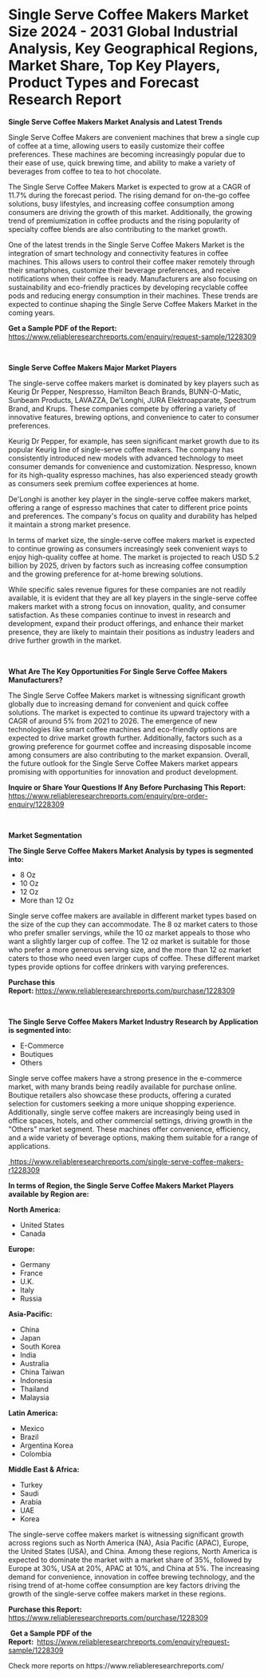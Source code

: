 <p><h1>Single Serve Coffee Makers Market Size 2024 - 2031 Global Industrial Analysis, Key Geographical Regions, Market Share, Top Key Players, Product Types and Forecast Research Report</h1></p><p><strong>Single Serve Coffee Makers Market Analysis and Latest Trends</strong></p>
<p><p>Single Serve Coffee Makers are convenient machines that brew a single cup of coffee at a time, allowing users to easily customize their coffee preferences. These machines are becoming increasingly popular due to their ease of use, quick brewing time, and ability to make a variety of beverages from coffee to tea to hot chocolate.</p><p>The Single Serve Coffee Makers Market is expected to grow at a CAGR of 11.7% during the forecast period. The rising demand for on-the-go coffee solutions, busy lifestyles, and increasing coffee consumption among consumers are driving the growth of this market. Additionally, the growing trend of premiumization in coffee products and the rising popularity of specialty coffee blends are also contributing to the market growth.</p><p>One of the latest trends in the Single Serve Coffee Makers Market is the integration of smart technology and connectivity features in coffee machines. This allows users to control their coffee maker remotely through their smartphones, customize their beverage preferences, and receive notifications when their coffee is ready. Manufacturers are also focusing on sustainability and eco-friendly practices by developing recyclable coffee pods and reducing energy consumption in their machines. These trends are expected to continue shaping the Single Serve Coffee Makers Market in the coming years.</p></p>
<p><strong>Get a Sample PDF of the Report:&nbsp;</strong> <a href="https://www.reliableresearchreports.com/enquiry/request-sample/1228309">https://www.reliableresearchreports.com/enquiry/request-sample/1228309</a></p>
<p>&nbsp;</p>
<p><strong>Single Serve Coffee Makers Major Market Players</strong></p>
<p><p>The single-serve coffee makers market is dominated by key players such as Keurig Dr Pepper, Nespresso, Hamilton Beach Brands, BUNN-O-Matic, Sunbeam Products, LAVAZZA, De'Longhi, JURA Elektroapparate, Spectrum Brand, and Krups. These companies compete by offering a variety of innovative features, brewing options, and convenience to cater to consumer preferences.</p><p>Keurig Dr Pepper, for example, has seen significant market growth due to its popular Keurig line of single-serve coffee makers. The company has consistently introduced new models with advanced technology to meet consumer demands for convenience and customization. Nespresso, known for its high-quality espresso machines, has also experienced steady growth as consumers seek premium coffee experiences at home.</p><p>De'Longhi is another key player in the single-serve coffee makers market, offering a range of espresso machines that cater to different price points and preferences. The company's focus on quality and durability has helped it maintain a strong market presence.</p><p>In terms of market size, the single-serve coffee makers market is expected to continue growing as consumers increasingly seek convenient ways to enjoy high-quality coffee at home. The market is projected to reach USD 5.2 billion by 2025, driven by factors such as increasing coffee consumption and the growing preference for at-home brewing solutions.</p><p>While specific sales revenue figures for these companies are not readily available, it is evident that they are all key players in the single-serve coffee makers market with a strong focus on innovation, quality, and consumer satisfaction. As these companies continue to invest in research and development, expand their product offerings, and enhance their market presence, they are likely to maintain their positions as industry leaders and drive further growth in the market.</p></p>
<p>&nbsp;</p>
<p><strong>What Are The Key Opportunities For Single Serve Coffee Makers Manufacturers?</strong></p>
<p><p>The Single Serve Coffee Makers market is witnessing significant growth globally due to increasing demand for convenient and quick coffee solutions. The market is expected to continue its upward trajectory with a CAGR of around 5% from 2021 to 2026. The emergence of new technologies like smart coffee machines and eco-friendly options are expected to drive market growth further. Additionally, factors such as a growing preference for gourmet coffee and increasing disposable income among consumers are also contributing to the market expansion. Overall, the future outlook for the Single Serve Coffee Makers market appears promising with opportunities for innovation and product development.</p></p>
<p><strong>Inquire or Share Your Questions If Any Before Purchasing This Report:</strong> <a href="https://www.reliableresearchreports.com/enquiry/pre-order-enquiry/1228309">https://www.reliableresearchreports.com/enquiry/pre-order-enquiry/1228309</a></p>
<p>&nbsp;</p>
<p><strong>Market Segmentation</strong></p>
<p><strong>The Single Serve Coffee Makers Market Analysis by types is segmented into:</strong></p>
<p><ul><li>8 Oz</li><li>10 Oz</li><li>12 Oz</li><li>More than 12 Oz</li></ul></p>
<p><p>Single serve coffee makers are available in different market types based on the size of the cup they can accommodate. The 8 oz market caters to those who prefer smaller servings, while the 10 oz market appeals to those who want a slightly larger cup of coffee. The 12 oz market is suitable for those who prefer a more generous serving size, and the more than 12 oz market caters to those who need even larger cups of coffee. These different market types provide options for coffee drinkers with varying preferences.</p></p>
<p><strong>Purchase this Report:&nbsp;</strong><a href="https://www.reliableresearchreports.com/purchase/1228309">https://www.reliableresearchreports.com/purchase/1228309</a></p>
<p>&nbsp;</p>
<p><strong>The Single Serve Coffee Makers Market Industry Research by Application is segmented into:</strong></p>
<p><ul><li>E-Commerce</li><li>Boutiques</li><li>Others</li></ul></p>
<p><p>Single serve coffee makers have a strong presence in the e-commerce market, with many brands being readily available for purchase online. Boutique retailers also showcase these products, offering a curated selection for customers seeking a more unique shopping experience. Additionally, single serve coffee makers are increasingly being used in office spaces, hotels, and other commercial settings, driving growth in the "Others" market segment. These machines offer convenience, efficiency, and a wide variety of beverage options, making them suitable for a range of applications.</p></p>
<p><a href="https://www.reliableresearchreports.com/single-serve-coffee-makers-r1228309">&nbsp;https://www.reliableresearchreports.com/single-serve-coffee-makers-r1228309</a></p>
<p><strong>In terms of Region, the Single Serve Coffee Makers Market Players available by Region are:</strong></p>
<p>
    <p> <strong> North America: </strong>
        <ul>
            <li>United States</li>
            <li>Canada</li>
        </ul>
        </p> 
    <p> <strong> Europe: </strong>
        <ul>
            <li>Germany</li>
            <li>France</li>
            <li>U.K.</li>
            <li>Italy</li>
            <li>Russia</li>
        </ul>
        </p> 
    <p> <strong> Asia-Pacific: </strong>
        <ul>
            <li>China</li>
            <li>Japan</li>
            <li>South Korea</li>
            <li>India</li>
            <li>Australia</li>
            <li>China Taiwan</li>
            <li>Indonesia</li>
            <li>Thailand</li>
            <li>Malaysia</li>
        </ul>
        </p> 
    <p> <strong> Latin America: </strong>
        <ul>
            <li>Mexico</li>
            <li>Brazil</li>
            <li>Argentina Korea</li>
            <li>Colombia</li>
        </ul>
        </p> 
    <p> <strong> Middle East & Africa: </strong>
        <ul>
            <li>Turkey</li>
            <li>Saudi</li>
            <li>Arabia</li>
            <li>UAE</li>
            <li>Korea</li>
        </ul>
    </p>
    </p>
<p><p>The single-serve coffee makers market is witnessing significant growth across regions such as North America (NA), Asia Pacific (APAC), Europe, the United States (USA), and China. Among these regions, North America is expected to dominate the market with a market share of 35%, followed by Europe at 30%, USA at 20%, APAC at 10%, and China at 5%. The increasing demand for convenience, innovation in coffee brewing technology, and the rising trend of at-home coffee consumption are key factors driving the growth of the single-serve coffee makers market in these regions.</p></p>
<p><strong>Purchase this Report: </strong><a href="https://www.reliableresearchreports.com/purchase/1228309">https://www.reliableresearchreports.com/purchase/1228309</a></p>
<p>&nbsp;<strong>Get a Sample PDF of the Report:&nbsp;&nbsp;</strong><a href="https://www.reliableresearchreports.com/enquiry/request-sample/1228309">https://www.reliableresearchreports.com/enquiry/request-sample/1228309</a></p>
<p><strong></strong></p>
<p>Check more reports on https://www.reliableresearchreports.com/</p>